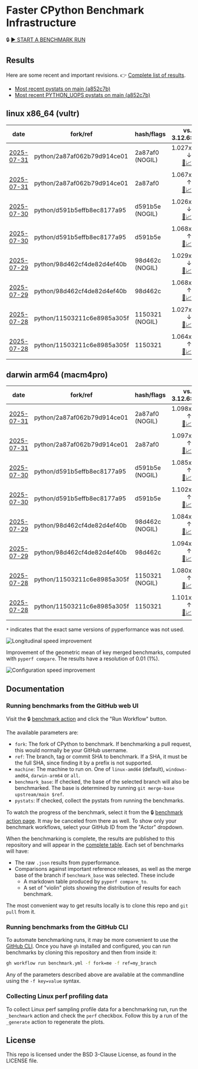 # Faster CPython Benchmark Infrastructure

🔒 [▶️ START A BENCHMARK RUN](../../actions/workflows/benchmark.yml)

## Results

Here are some recent and important revisions. 👉 [Complete list of results](RESULTS.md).

<!-- START table -->
- [Most recent  pystats on main (a852c7b)](results/bm-20250726-3.15.0a0-a852c7b/bm-20250726-vultr-x86_64-python-a852c7bdd48979218a0c-3.15.0a0-a852c7b-pystats.md)
- [Most recent PYTHON_UOPS pystats on main (a852c7b)](results/bm-20250726-3.15.0a0-a852c7b-PYTHON_UOPS/bm-20250726-vultr-x86_64-python-a852c7bdd48979218a0c-3.15.0a0-a852c7b-pystats.md)

## linux x86_64 (vultr)
| date | fork/ref | hash/flags | vs. 3.12.6: | vs. 3.13.0rc2: | vs. base: |
| --- | --- | --- | ---: | ---: | ---: |
| [2025-07-31](results/bm-20250731-3.15.0a0-2a87af0-NOGIL) | python/2a87af062b79d914ce01 | 2a87af0 (NOGIL) | 1.027x ↓<br>[📄](results/bm-20250731-3.15.0a0-2a87af0-NOGIL/bm-20250731-vultr-x86_64-python-2a87af062b79d914ce01-3.15.0a0-2a87af0-vs-3.12.6.md)[📈](results/bm-20250731-3.15.0a0-2a87af0-NOGIL/bm-20250731-vultr-x86_64-python-2a87af062b79d914ce01-3.15.0a0-2a87af0-vs-3.12.6.svg) | 1.060x ↓<br>[📄](results/bm-20250731-3.15.0a0-2a87af0-NOGIL/bm-20250731-vultr-x86_64-python-2a87af062b79d914ce01-3.15.0a0-2a87af0-vs-3.13.0rc2.md)[📈](results/bm-20250731-3.15.0a0-2a87af0-NOGIL/bm-20250731-vultr-x86_64-python-2a87af062b79d914ce01-3.15.0a0-2a87af0-vs-3.13.0rc2.svg) | 1.094x ↓<br>[📄](results/bm-20250731-3.15.0a0-2a87af0-NOGIL/bm-20250731-vultr-x86_64-python-2a87af062b79d914ce01-3.15.0a0-2a87af0-vs-base.md)[📈](results/bm-20250731-3.15.0a0-2a87af0-NOGIL/bm-20250731-vultr-x86_64-python-2a87af062b79d914ce01-3.15.0a0-2a87af0-vs-base.svg)[🧠](results/bm-20250731-3.15.0a0-2a87af0-NOGIL/bm-20250731-vultr-x86_64-python-2a87af062b79d914ce01-3.15.0a0-2a87af0-vs-base-mem.svg) |
| [2025-07-31](results/bm-20250731-3.15.0a0-2a87af0) | python/2a87af062b79d914ce01 | 2a87af0 | 1.067x ↑<br>[📄](results/bm-20250731-3.15.0a0-2a87af0/bm-20250731-vultr-x86_64-python-2a87af062b79d914ce01-3.15.0a0-2a87af0-vs-3.12.6.md)[📈](results/bm-20250731-3.15.0a0-2a87af0/bm-20250731-vultr-x86_64-python-2a87af062b79d914ce01-3.15.0a0-2a87af0-vs-3.12.6.svg) | 1.032x ↑<br>[📄](results/bm-20250731-3.15.0a0-2a87af0/bm-20250731-vultr-x86_64-python-2a87af062b79d914ce01-3.15.0a0-2a87af0-vs-3.13.0rc2.md)[📈](results/bm-20250731-3.15.0a0-2a87af0/bm-20250731-vultr-x86_64-python-2a87af062b79d914ce01-3.15.0a0-2a87af0-vs-3.13.0rc2.svg) |  |
| [2025-07-30](results/bm-20250730-3.15.0a0-d591b5e-NOGIL) | python/d591b5effb8ec8177a95 | d591b5e (NOGIL) | 1.026x ↓<br>[📄](results/bm-20250730-3.15.0a0-d591b5e-NOGIL/bm-20250730-vultr-x86_64-python-d591b5effb8ec8177a95-3.15.0a0-d591b5e-vs-3.12.6.md)[📈](results/bm-20250730-3.15.0a0-d591b5e-NOGIL/bm-20250730-vultr-x86_64-python-d591b5effb8ec8177a95-3.15.0a0-d591b5e-vs-3.12.6.svg) | 1.059x ↓<br>[📄](results/bm-20250730-3.15.0a0-d591b5e-NOGIL/bm-20250730-vultr-x86_64-python-d591b5effb8ec8177a95-3.15.0a0-d591b5e-vs-3.13.0rc2.md)[📈](results/bm-20250730-3.15.0a0-d591b5e-NOGIL/bm-20250730-vultr-x86_64-python-d591b5effb8ec8177a95-3.15.0a0-d591b5e-vs-3.13.0rc2.svg) | 1.094x ↓<br>[📄](results/bm-20250730-3.15.0a0-d591b5e-NOGIL/bm-20250730-vultr-x86_64-python-d591b5effb8ec8177a95-3.15.0a0-d591b5e-vs-base.md)[📈](results/bm-20250730-3.15.0a0-d591b5e-NOGIL/bm-20250730-vultr-x86_64-python-d591b5effb8ec8177a95-3.15.0a0-d591b5e-vs-base.svg)[🧠](results/bm-20250730-3.15.0a0-d591b5e-NOGIL/bm-20250730-vultr-x86_64-python-d591b5effb8ec8177a95-3.15.0a0-d591b5e-vs-base-mem.svg) |
| [2025-07-30](results/bm-20250730-3.15.0a0-d591b5e) | python/d591b5effb8ec8177a95 | d591b5e | 1.068x ↑<br>[📄](results/bm-20250730-3.15.0a0-d591b5e/bm-20250730-vultr-x86_64-python-d591b5effb8ec8177a95-3.15.0a0-d591b5e-vs-3.12.6.md)[📈](results/bm-20250730-3.15.0a0-d591b5e/bm-20250730-vultr-x86_64-python-d591b5effb8ec8177a95-3.15.0a0-d591b5e-vs-3.12.6.svg) | 1.032x ↑<br>[📄](results/bm-20250730-3.15.0a0-d591b5e/bm-20250730-vultr-x86_64-python-d591b5effb8ec8177a95-3.15.0a0-d591b5e-vs-3.13.0rc2.md)[📈](results/bm-20250730-3.15.0a0-d591b5e/bm-20250730-vultr-x86_64-python-d591b5effb8ec8177a95-3.15.0a0-d591b5e-vs-3.13.0rc2.svg) |  |
| [2025-07-29](results/bm-20250729-3.15.0a0-98d462c-NOGIL) | python/98d462cf4de82d4ef40b | 98d462c (NOGIL) | 1.029x ↓<br>[📄](results/bm-20250729-3.15.0a0-98d462c-NOGIL/bm-20250729-vultr-x86_64-python-98d462cf4de82d4ef40b-3.15.0a0-98d462c-vs-3.12.6.md)[📈](results/bm-20250729-3.15.0a0-98d462c-NOGIL/bm-20250729-vultr-x86_64-python-98d462cf4de82d4ef40b-3.15.0a0-98d462c-vs-3.12.6.svg) | 1.062x ↓<br>[📄](results/bm-20250729-3.15.0a0-98d462c-NOGIL/bm-20250729-vultr-x86_64-python-98d462cf4de82d4ef40b-3.15.0a0-98d462c-vs-3.13.0rc2.md)[📈](results/bm-20250729-3.15.0a0-98d462c-NOGIL/bm-20250729-vultr-x86_64-python-98d462cf4de82d4ef40b-3.15.0a0-98d462c-vs-3.13.0rc2.svg) | 1.096x ↓<br>[📄](results/bm-20250729-3.15.0a0-98d462c-NOGIL/bm-20250729-vultr-x86_64-python-98d462cf4de82d4ef40b-3.15.0a0-98d462c-vs-base.md)[📈](results/bm-20250729-3.15.0a0-98d462c-NOGIL/bm-20250729-vultr-x86_64-python-98d462cf4de82d4ef40b-3.15.0a0-98d462c-vs-base.svg)[🧠](results/bm-20250729-3.15.0a0-98d462c-NOGIL/bm-20250729-vultr-x86_64-python-98d462cf4de82d4ef40b-3.15.0a0-98d462c-vs-base-mem.svg) |
| [2025-07-29](results/bm-20250729-3.15.0a0-98d462c) | python/98d462cf4de82d4ef40b | 98d462c | 1.068x ↑<br>[📄](results/bm-20250729-3.15.0a0-98d462c/bm-20250729-vultr-x86_64-python-98d462cf4de82d4ef40b-3.15.0a0-98d462c-vs-3.12.6.md)[📈](results/bm-20250729-3.15.0a0-98d462c/bm-20250729-vultr-x86_64-python-98d462cf4de82d4ef40b-3.15.0a0-98d462c-vs-3.12.6.svg) | 1.032x ↑<br>[📄](results/bm-20250729-3.15.0a0-98d462c/bm-20250729-vultr-x86_64-python-98d462cf4de82d4ef40b-3.15.0a0-98d462c-vs-3.13.0rc2.md)[📈](results/bm-20250729-3.15.0a0-98d462c/bm-20250729-vultr-x86_64-python-98d462cf4de82d4ef40b-3.15.0a0-98d462c-vs-3.13.0rc2.svg) |  |
| [2025-07-28](results/bm-20250728-3.15.0a0-1150321-NOGIL) | python/11503211c6e8985a305f | 1150321 (NOGIL) | 1.027x ↓<br>[📄](results/bm-20250728-3.15.0a0-1150321-NOGIL/bm-20250728-vultr-x86_64-python-11503211c6e8985a305f-3.15.0a0-1150321-vs-3.12.6.md)[📈](results/bm-20250728-3.15.0a0-1150321-NOGIL/bm-20250728-vultr-x86_64-python-11503211c6e8985a305f-3.15.0a0-1150321-vs-3.12.6.svg) | 1.060x ↓<br>[📄](results/bm-20250728-3.15.0a0-1150321-NOGIL/bm-20250728-vultr-x86_64-python-11503211c6e8985a305f-3.15.0a0-1150321-vs-3.13.0rc2.md)[📈](results/bm-20250728-3.15.0a0-1150321-NOGIL/bm-20250728-vultr-x86_64-python-11503211c6e8985a305f-3.15.0a0-1150321-vs-3.13.0rc2.svg) | 1.092x ↓<br>[📄](results/bm-20250728-3.15.0a0-1150321-NOGIL/bm-20250728-vultr-x86_64-python-11503211c6e8985a305f-3.15.0a0-1150321-vs-base.md)[📈](results/bm-20250728-3.15.0a0-1150321-NOGIL/bm-20250728-vultr-x86_64-python-11503211c6e8985a305f-3.15.0a0-1150321-vs-base.svg)[🧠](results/bm-20250728-3.15.0a0-1150321-NOGIL/bm-20250728-vultr-x86_64-python-11503211c6e8985a305f-3.15.0a0-1150321-vs-base-mem.svg) |
| [2025-07-28](results/bm-20250728-3.15.0a0-1150321) | python/11503211c6e8985a305f | 1150321 | 1.064x ↑<br>[📄](results/bm-20250728-3.15.0a0-1150321/bm-20250728-vultr-x86_64-python-11503211c6e8985a305f-3.15.0a0-1150321-vs-3.12.6.md)[📈](results/bm-20250728-3.15.0a0-1150321/bm-20250728-vultr-x86_64-python-11503211c6e8985a305f-3.15.0a0-1150321-vs-3.12.6.svg) | 1.029x ↑<br>[📄](results/bm-20250728-3.15.0a0-1150321/bm-20250728-vultr-x86_64-python-11503211c6e8985a305f-3.15.0a0-1150321-vs-3.13.0rc2.md)[📈](results/bm-20250728-3.15.0a0-1150321/bm-20250728-vultr-x86_64-python-11503211c6e8985a305f-3.15.0a0-1150321-vs-3.13.0rc2.svg) |  |

## darwin arm64 (macm4pro)
| date | fork/ref | hash/flags | vs. 3.12.6: | vs. 3.13.0rc2: | vs. base: |
| --- | --- | --- | ---: | ---: | ---: |
| [2025-07-31](results/bm-20250731-3.15.0a0-2a87af0-NOGIL) | python/2a87af062b79d914ce01 | 2a87af0 (NOGIL) | 1.098x ↑<br>[📄](results/bm-20250731-3.15.0a0-2a87af0-NOGIL/bm-20250731-macm4pro-arm64-python-2a87af062b79d914ce01-3.15.0a0-2a87af0-vs-3.12.6.md)[📈](results/bm-20250731-3.15.0a0-2a87af0-NOGIL/bm-20250731-macm4pro-arm64-python-2a87af062b79d914ce01-3.15.0a0-2a87af0-vs-3.12.6.svg) | 1.019x ↑<br>[📄](results/bm-20250731-3.15.0a0-2a87af0-NOGIL/bm-20250731-macm4pro-arm64-python-2a87af062b79d914ce01-3.15.0a0-2a87af0-vs-3.13.0rc2.md)[📈](results/bm-20250731-3.15.0a0-2a87af0-NOGIL/bm-20250731-macm4pro-arm64-python-2a87af062b79d914ce01-3.15.0a0-2a87af0-vs-3.13.0rc2.svg) | 1.000x ↓<br>[📄](results/bm-20250731-3.15.0a0-2a87af0-NOGIL/bm-20250731-macm4pro-arm64-python-2a87af062b79d914ce01-3.15.0a0-2a87af0-vs-base.md)[📈](results/bm-20250731-3.15.0a0-2a87af0-NOGIL/bm-20250731-macm4pro-arm64-python-2a87af062b79d914ce01-3.15.0a0-2a87af0-vs-base.svg)[🧠](results/bm-20250731-3.15.0a0-2a87af0-NOGIL/bm-20250731-macm4pro-arm64-python-2a87af062b79d914ce01-3.15.0a0-2a87af0-vs-base-mem.svg) |
| [2025-07-31](results/bm-20250731-3.15.0a0-2a87af0) | python/2a87af062b79d914ce01 | 2a87af0 | 1.097x ↑<br>[📄](results/bm-20250731-3.15.0a0-2a87af0/bm-20250731-macm4pro-arm64-python-2a87af062b79d914ce01-3.15.0a0-2a87af0-vs-3.12.6.md)[📈](results/bm-20250731-3.15.0a0-2a87af0/bm-20250731-macm4pro-arm64-python-2a87af062b79d914ce01-3.15.0a0-2a87af0-vs-3.12.6.svg) | 1.018x ↑<br>[📄](results/bm-20250731-3.15.0a0-2a87af0/bm-20250731-macm4pro-arm64-python-2a87af062b79d914ce01-3.15.0a0-2a87af0-vs-3.13.0rc2.md)[📈](results/bm-20250731-3.15.0a0-2a87af0/bm-20250731-macm4pro-arm64-python-2a87af062b79d914ce01-3.15.0a0-2a87af0-vs-3.13.0rc2.svg) |  |
| [2025-07-30](results/bm-20250730-3.15.0a0-d591b5e-NOGIL) | python/d591b5effb8ec8177a95 | d591b5e (NOGIL) | 1.085x ↑<br>[📄](results/bm-20250730-3.15.0a0-d591b5e-NOGIL/bm-20250730-macm4pro-arm64-python-d591b5effb8ec8177a95-3.15.0a0-d591b5e-vs-3.12.6.md)[📈](results/bm-20250730-3.15.0a0-d591b5e-NOGIL/bm-20250730-macm4pro-arm64-python-d591b5effb8ec8177a95-3.15.0a0-d591b5e-vs-3.12.6.svg) | 1.007x ↑<br>[📄](results/bm-20250730-3.15.0a0-d591b5e-NOGIL/bm-20250730-macm4pro-arm64-python-d591b5effb8ec8177a95-3.15.0a0-d591b5e-vs-3.13.0rc2.md)[📈](results/bm-20250730-3.15.0a0-d591b5e-NOGIL/bm-20250730-macm4pro-arm64-python-d591b5effb8ec8177a95-3.15.0a0-d591b5e-vs-3.13.0rc2.svg) | 1.017x ↓<br>[📄](results/bm-20250730-3.15.0a0-d591b5e-NOGIL/bm-20250730-macm4pro-arm64-python-d591b5effb8ec8177a95-3.15.0a0-d591b5e-vs-base.md)[📈](results/bm-20250730-3.15.0a0-d591b5e-NOGIL/bm-20250730-macm4pro-arm64-python-d591b5effb8ec8177a95-3.15.0a0-d591b5e-vs-base.svg)[🧠](results/bm-20250730-3.15.0a0-d591b5e-NOGIL/bm-20250730-macm4pro-arm64-python-d591b5effb8ec8177a95-3.15.0a0-d591b5e-vs-base-mem.svg) |
| [2025-07-30](results/bm-20250730-3.15.0a0-d591b5e) | python/d591b5effb8ec8177a95 | d591b5e | 1.102x ↑<br>[📄](results/bm-20250730-3.15.0a0-d591b5e/bm-20250730-macm4pro-arm64-python-d591b5effb8ec8177a95-3.15.0a0-d591b5e-vs-3.12.6.md)[📈](results/bm-20250730-3.15.0a0-d591b5e/bm-20250730-macm4pro-arm64-python-d591b5effb8ec8177a95-3.15.0a0-d591b5e-vs-3.12.6.svg) | 1.022x ↑<br>[📄](results/bm-20250730-3.15.0a0-d591b5e/bm-20250730-macm4pro-arm64-python-d591b5effb8ec8177a95-3.15.0a0-d591b5e-vs-3.13.0rc2.md)[📈](results/bm-20250730-3.15.0a0-d591b5e/bm-20250730-macm4pro-arm64-python-d591b5effb8ec8177a95-3.15.0a0-d591b5e-vs-3.13.0rc2.svg) |  |
| [2025-07-29](results/bm-20250729-3.15.0a0-98d462c-NOGIL) | python/98d462cf4de82d4ef40b | 98d462c (NOGIL) | 1.084x ↑<br>[📄](results/bm-20250729-3.15.0a0-98d462c-NOGIL/bm-20250729-macm4pro-arm64-python-98d462cf4de82d4ef40b-3.15.0a0-98d462c-vs-3.12.6.md)[📈](results/bm-20250729-3.15.0a0-98d462c-NOGIL/bm-20250729-macm4pro-arm64-python-98d462cf4de82d4ef40b-3.15.0a0-98d462c-vs-3.12.6.svg) | 1.005x ↑<br>[📄](results/bm-20250729-3.15.0a0-98d462c-NOGIL/bm-20250729-macm4pro-arm64-python-98d462cf4de82d4ef40b-3.15.0a0-98d462c-vs-3.13.0rc2.md)[📈](results/bm-20250729-3.15.0a0-98d462c-NOGIL/bm-20250729-macm4pro-arm64-python-98d462cf4de82d4ef40b-3.15.0a0-98d462c-vs-3.13.0rc2.svg) | 1.010x ↓<br>[📄](results/bm-20250729-3.15.0a0-98d462c-NOGIL/bm-20250729-macm4pro-arm64-python-98d462cf4de82d4ef40b-3.15.0a0-98d462c-vs-base.md)[📈](results/bm-20250729-3.15.0a0-98d462c-NOGIL/bm-20250729-macm4pro-arm64-python-98d462cf4de82d4ef40b-3.15.0a0-98d462c-vs-base.svg)[🧠](results/bm-20250729-3.15.0a0-98d462c-NOGIL/bm-20250729-macm4pro-arm64-python-98d462cf4de82d4ef40b-3.15.0a0-98d462c-vs-base-mem.svg) |
| [2025-07-29](results/bm-20250729-3.15.0a0-98d462c) | python/98d462cf4de82d4ef40b | 98d462c | 1.094x ↑<br>[📄](results/bm-20250729-3.15.0a0-98d462c/bm-20250729-macm4pro-arm64-python-98d462cf4de82d4ef40b-3.15.0a0-98d462c-vs-3.12.6.md)[📈](results/bm-20250729-3.15.0a0-98d462c/bm-20250729-macm4pro-arm64-python-98d462cf4de82d4ef40b-3.15.0a0-98d462c-vs-3.12.6.svg) | 1.015x ↑<br>[📄](results/bm-20250729-3.15.0a0-98d462c/bm-20250729-macm4pro-arm64-python-98d462cf4de82d4ef40b-3.15.0a0-98d462c-vs-3.13.0rc2.md)[📈](results/bm-20250729-3.15.0a0-98d462c/bm-20250729-macm4pro-arm64-python-98d462cf4de82d4ef40b-3.15.0a0-98d462c-vs-3.13.0rc2.svg) |  |
| [2025-07-28](results/bm-20250728-3.15.0a0-1150321-NOGIL) | python/11503211c6e8985a305f | 1150321 (NOGIL) | 1.080x ↑<br>[📄](results/bm-20250728-3.15.0a0-1150321-NOGIL/bm-20250728-macm4pro-arm64-python-11503211c6e8985a305f-3.15.0a0-1150321-vs-3.12.6.md)[📈](results/bm-20250728-3.15.0a0-1150321-NOGIL/bm-20250728-macm4pro-arm64-python-11503211c6e8985a305f-3.15.0a0-1150321-vs-3.12.6.svg) | 1.002x ↑<br>[📄](results/bm-20250728-3.15.0a0-1150321-NOGIL/bm-20250728-macm4pro-arm64-python-11503211c6e8985a305f-3.15.0a0-1150321-vs-3.13.0rc2.md)[📈](results/bm-20250728-3.15.0a0-1150321-NOGIL/bm-20250728-macm4pro-arm64-python-11503211c6e8985a305f-3.15.0a0-1150321-vs-3.13.0rc2.svg) | 1.020x ↓<br>[📄](results/bm-20250728-3.15.0a0-1150321-NOGIL/bm-20250728-macm4pro-arm64-python-11503211c6e8985a305f-3.15.0a0-1150321-vs-base.md)[📈](results/bm-20250728-3.15.0a0-1150321-NOGIL/bm-20250728-macm4pro-arm64-python-11503211c6e8985a305f-3.15.0a0-1150321-vs-base.svg)[🧠](results/bm-20250728-3.15.0a0-1150321-NOGIL/bm-20250728-macm4pro-arm64-python-11503211c6e8985a305f-3.15.0a0-1150321-vs-base-mem.svg) |
| [2025-07-28](results/bm-20250728-3.15.0a0-1150321) | python/11503211c6e8985a305f | 1150321 | 1.101x ↑<br>[📄](results/bm-20250728-3.15.0a0-1150321/bm-20250728-macm4pro-arm64-python-11503211c6e8985a305f-3.15.0a0-1150321-vs-3.12.6.md)[📈](results/bm-20250728-3.15.0a0-1150321/bm-20250728-macm4pro-arm64-python-11503211c6e8985a305f-3.15.0a0-1150321-vs-3.12.6.svg) | 1.021x ↑<br>[📄](results/bm-20250728-3.15.0a0-1150321/bm-20250728-macm4pro-arm64-python-11503211c6e8985a305f-3.15.0a0-1150321-vs-3.13.0rc2.md)[📈](results/bm-20250728-3.15.0a0-1150321/bm-20250728-macm4pro-arm64-python-11503211c6e8985a305f-3.15.0a0-1150321-vs-3.13.0rc2.svg) |  |


<!-- END table -->

`*` indicates that the exact same versions of pyperformance was not used.

![Longitudinal speed improvement](/longitudinal.svg)

Improvement of the geometric mean of key merged benchmarks, computed with `pyperf compare`.
The results have a resolution of 0.01 (1%).

![Configuration speed improvement](/configs.svg)

## Documentation

### Running benchmarks from the GitHub web UI

Visit the 🔒 [benchmark action](../../actions/workflows/benchmark.yml) and click the "Run Workflow" button.

The available parameters are:

- `fork`: The fork of CPython to benchmark.
  If benchmarking a pull request, this would normally be your GitHub username.
- `ref`: The branch, tag or commit SHA to benchmark.
  If a SHA, it must be the full SHA, since finding it by a prefix is not supported.
- `machine`: The machine to run on.
  One of `linux-amd64` (default), `windows-amd64`, `darwin-arm64` or `all`.
- `benchmark_base`: If checked, the base of the selected branch will also be benchmarked.
  The base is determined by running `git merge-base upstream/main $ref`.
- `pystats`: If checked, collect the pystats from running the benchmarks.

To watch the progress of the benchmark, select it from the 🔒 [benchmark action page](../../actions/workflows/benchmark.yml).
It may be canceled from there as well.
To show only your benchmark workflows, select your GitHub ID from the "Actor" dropdown.

When the benchmarking is complete, the results are published to this repository and will appear in the [complete table](RESULTS.md).
Each set of benchmarks will have:

- The raw `.json` results from pyperformance.
- Comparisons against important reference releases, as well as the merge base of the branch if `benchmark_base` was selected. These include
  - A markdown table produced by `pyperf compare_to`.
  - A set of "violin" plots showing the distribution of results for each benchmark.

The most convenient way to get results locally is to clone this repo and `git pull` from it.

### Running benchmarks from the GitHub CLI

To automate benchmarking runs, it may be more convenient to use the [GitHub CLI](https://cli.github.com/).
Once you have `gh` installed and configured, you can run benchmarks by cloning this repository and then from inside it:

```bash session
gh workflow run benchmark.yml -f fork=me -f ref=my_branch
```

Any of the parameters described above are available at the commandline using the `-f key=value` syntax.

### Collecting Linux perf profiling data

To collect Linux perf sampling profile data for a benchmarking run, run the `_benchmark` action and check the `perf` checkbox.
Follow this by a run of the `_generate` action to regenerate the plots.

## License

This repo is licensed under the BSD 3-Clause License, as found in the LICENSE file.
